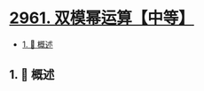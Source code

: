# [2961. 双模幂运算【中等】](https://github.com/Tdahuyou/TNotes.leetcode/tree/main/notes/2961.%20%E5%8F%8C%E6%A8%A1%E5%B9%82%E8%BF%90%E7%AE%97%E3%80%90%E4%B8%AD%E7%AD%89%E3%80%91)

<!-- region:toc -->

- [1. 📝 概述](#1--概述)

<!-- endregion:toc -->

## 1. 📝 概述

